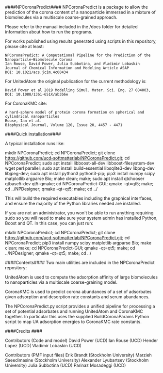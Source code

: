 ####NPCoronaPredict####
NPCoronaPredict is a package to allow the prediction of the corona content of a nanoparticle immersed in a mixture of biomolecules via a multiscale coarse-grained approach.

Please refer to the manual included in the /docs folder for detailed information about how to run the programs.

For works published using results generated using scripts in this repository, please cite at least:

    NPCoronaPredict: A Computational Pipeline for the Prediction of the Nanoparticle–Biomolecule Corona
    Ian Rouse, David Power, Julia Subbotina, and Vladimir Lobaskin
    Journal of Chemical Information and Modeling Article ASAP
    DOI: 10.1021/acs.jcim.4c00434 


For UnitedAtom the original publication for the current methodology is:
    
    David Power et al 2019 Modelling Simul. Mater. Sci. Eng. 27 084003, DOI: 10.1088/1361-651X/ab3b6e

For CoronaKMC cite:

    A hard-sphere model of protein corona formation on spherical and cylindrical nanoparticles
    Rouse, Ian et al.
    Biophysical Journal, Volume 120, Issue 20, 4457 - 4471


####Quick installation####

A typical installation runs like:


mkdir NPCoronaPredict; 
cd NPCoronaPredict; 
git clone https://github.com/ucd-softmatterlab/NPCoronaPredict.git;
cd NPCoronaPredict;
sudo apt install libboost-all-dev libboost-filesystem-dev wget perl parallel;
sudo apt install build-essential libsqlite3-dev libpng-dev libjpeg-dev;
sudo apt install python3 python3-pip;
pip3 install numpy scipy matplotlib argparse Bio;
make clean;
make;
sudo apt install qtchooser qtbase5-dev qt5-qmake;
cd NPCoronaPredict-GUI;
qmake -qt=qt5;
make;
cd ../NPDesigner;
qmake -qt=qt5;
make;
cd ../

This will build the required executables including the graphical interfaces, and ensure the majority of the Python libraries needed are installed.

If you are not an administrator, you won't be able to run anything requiring sudo so you will need to make sure your system admin has installed Python, Boost and QT. In this case, you can just run:

mkdir NPCoronaPredict;
cd NPCoronaPredict;
git clone https://github.com/ucd-softmatterlab/NPCoronaPredict.git;
cd NPCoronaPredict;
pip3 install numpy scipy matplotlib argparse Bio;
make clean;
make;
cd NPCoronaPredict-GUI;
qmake -qt=qt5;
make;
cd ../NPDesigner;
qmake -qt=qt5;
make;
cd ../



####Contents####
Two main utilities are included in the NPCoronaPredict repository:

UnitedAtom is used to compute the adsorption affinity of large biomolecules to nanoparticles via a multiscale coarse-graining model.

CoronaKMC is used to predict corona abundances of a set of adsorbates given adsorption and desorption rate constants and serum abundances. 

The NPCoronaPredict.py script provides a unified pipeline for processing a set of potential adsorbates and running UnitedAtom and CoronaKMC together. In particular this uses the supplied BuildCoronaParams Python script to map UA adsorption energies to CoronaKMC rate constants.


####Credits ####


Contributors (Code and model)
David Power (UCD)
Ian Rouse (UCD)
Hender Lopez (UCD(
Vladimir Lobaskin (UCD)


Contributors (PMF input files)
Erik Brandt (Stockholm University)
Marzieh Saeedimasine (Stockholm University)
Alexander Lyubartsev (Stockholm University)
Julia Subbotina (UCD)
Parinaz Mosadeggi (UCD)
